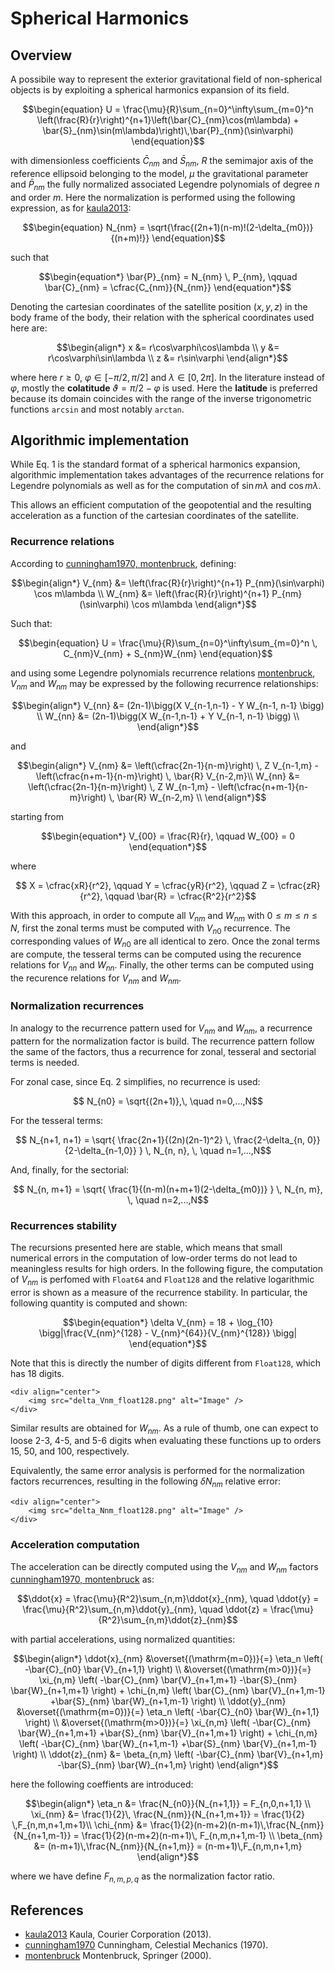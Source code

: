 # Spherical Harmonics 

## Overview 

A possibile way to represent the exterior gravitational field of non-spherical objects is 
by exploiting a spherical harmonics expansion of its field. 

```math
\begin{equation}
    U = \frac{\mu}{R}\sum_{n=0}^\infty\sum_{m=0}^n \left(\frac{R}{r}\right)^{n+1}\left(\bar{C}_{nm}\cos(m\lambda) + \bar{S}_{nm}\sin(m\lambda)\right)\,\bar{P}_{nm}(\sin\varphi)
\end{equation}
```
with dimensionless coefficients $\bar{C}_{nm}$ and $\bar{S}_{nm}$, $R$ the semimajor 
axis of the reference ellipsoid belonging to the model, $\mu$ the gravitational parameter 
and $\bar{P}_{nm}$ the fully normalized associated Legendre polynomials of degree $n$ and order $m$. Here the normalization is performed using the following expression, as for [kaula2013](@cite):

```math
\begin{equation}
    N_{nm} = \sqrt{\frac{(2n+1)(n-m)!(2-\delta_{m0})}{(n+m)!}}
\end{equation}
```
such that 

```math 
\begin{equation*}
    \bar{P}_{nm} = N_{nm} \, P_{nm}, \qquad \bar{C}_{nm} = \cfrac{C_{nm}}{N_{nm}}
\end{equation*}
```

Denoting the cartesian coordinates of the satellite position $(x,y,z)$ in the body 
frame of the body, their relation with the spherical coordinates used here are:
```math
\begin{align*}
    x &= r\cos\varphi\cos\lambda \\
    y &= r\cos\varphi\sin\lambda \\
    z &= r\sin\varphi
\end{align*}
```
where here $r\geq 0$, $\varphi\in [-\pi/2, \pi/2]$ and $\lambda\in[0, 2\pi]$. In the literature 
instead of $\varphi$, mostly the **colatitude** $\vartheta=\pi/2-\varphi$ is used. Here 
the **latitude** is preferred because its domain coincides with the range of the inverse 
trigonometric functions `arcsin` and most notably `arctan`.

## Algorithmic implementation

While Eq. 1 is the standard format of a spherical harmonics expansion, algorithmic implementation takes advantages of the recurrence relations for Legendre polynomials as well as for the computation of $\sin m\lambda$ and $\cos m\lambda$.

This allows an efficient computation of the geopotential and the resulting acceleration as a function of the cartesian coordinates of the satellite.

### Recurrence relations

According to [cunningham1970, montenbruck](@cite), defining:

```math
\begin{align*}
    V_{nm} &= \left(\frac{R}{r}\right)^{n+1} P_{nm}(\sin\varphi) \cos m\lambda \\
    W_{nm} &= \left(\frac{R}{r}\right)^{n+1} P_{nm}(\sin\varphi) \cos m\lambda 
\end{align*}
```

Such that:

```math 
\begin{equation}
    U = \frac{\mu}{R}\sum_{n=0}^\infty\sum_{m=0}^n \, C_{nm}V_{nm} + S_{nm}W_{nm}
\end{equation}
```

and using some Legendre polynomials recurrence relations [montenbruck](@cite), $V_{nm}$ and $W_{nm}$ may be expressed by the following recurrence relationships:

```math 
\begin{align*}
    V_{nn} &= (2n-1)\bigg(X V_{n-1,n-1} - Y W_{n-1, n-1} \bigg) \\
    W_{nn} &= (2n-1)\bigg(X W_{n-1,n-1} + Y V_{n-1, n-1} \bigg) \\
\end{align*}
```

and 

```math 
\begin{align*}
    V_{nm} &= \left(\cfrac{2n-1}{n-m}\right) \, Z V_{n-1,m} - \left(\cfrac{n+m-1}{n-m}\right) \, \bar{R} V_{n-2,m}\\
    W_{nn} &= \left(\cfrac{2n-1}{n-m}\right) \, Z W_{n-1,m} - \left(\cfrac{n+m-1}{n-m}\right) \, \bar{R} W_{n-2,m} \\
\end{align*}
```

starting from

```math
\begin{equation*}
    V_{00} = \frac{R}{r}, \qquad W_{00} = 0
\end{equation*}
```

where 

```math 
    X = \cfrac{xR}{r^2}, \qquad
    Y = \cfrac{yR}{r^2}, \qquad
    Z = \cfrac{zR}{r^2}, \qquad
    \bar{R} = \cfrac{R^2}{r^2}
```

With this approach, in order to compute all $V_{nm}$ and $W_{nm}$ with $0\leq m \leq n \leq N$, 
first the zonal terms must be computed with $V_{n0}$ recurrence. The corresponding values 
of $W_{n0}$ are all identical to zero. Once the zonal terms are compute, the tesseral terms can 
be computed using the recurence relations for $V_{nn}$ and $W_{nn}$. Finally, the other 
terms can be computed using the recurence relations for $V_{nm}$ and $W_{nm}$.

### Normalization recurrences

In analogy to the recurrence pattern used for $V_{nm}$ and $W_{nm}$, a recurrence pattern for 
the normalization factor is build. The recurrence pattern follow the same of the factors, thus a 
recurrence for zonal, tesseral and sectorial terms is needed.

For zonal case, since Eq. 2 simplifies, no recurrence is used:

```math 
    N_{n0} = \sqrt{(2n+1)},\, \quad n=0,...,N
```

For the tesseral terms:

```math 
    N_{n+1, n+1} = \sqrt{ \frac{2n+1}{(2n)(2n-1)^2} \, \frac{2-\delta_{n, 0}}{2-\delta_{n-1,0}} } \, N_{n, n}, \, \quad n=1,...,N
```

And, finally, for the sectorial:

```math 
    N_{n, m+1} = \sqrt{ \frac{1}{(n-m)(n+m+1)(2-\delta_{m0})} } \, N_{n, m}, \, \quad n=2,...,N
```

### Recurrences stability

The recursions presented here are stable, which means that small numerical errors in the 
computation of low-order terms do not lead to meaningless results for high orders. 
In the following figure, the computation of $V_{nm}$ is perfomed with `Float64` and `Float128` 
and the relative logarithmic error is shown as a measure of the recurrence stability. 
In particular, the following quantity is computed and shown:

```math 
\begin{equation*}
    \delta V_{nm} = 18 + \log_{10} \bigg|\frac{V_{nm}^{128} - V_{nm}^{64}}{V_{nm}^{128}} \bigg|
\end{equation*}
```

Note that this is directly the number of digits different from `Float128`, which has 18 digits.  

```@raw html
<div align="center">
    <img src="delta_Vnm_float128.png" alt="Image" />
</div>
```

Similar results are obtained for $W_{nm}$.
As a rule of thumb, one can expect to loose 2-3, 4-5, and 5-6 digits when evaluating these 
functions up to orders 15, 50, and 100, respectively.

Equivalently, the same error analysis is performed for the normalization factors recurrences, resulting in the following $\delta N_{nm}$ relative error:

```@raw html
<div align="center">
    <img src="delta_Nnm_float128.png" alt="Image" />
</div>
```

### Acceleration computation 

The acceleration can be directly computed using the $V_{nm}$ and $W_{nm}$ factors [cunningham1970, montenbruck](@cite) as:

```math 
\ddot{x} = \frac{\mu}{R^2}\sum_{n,m}\ddot{x}_{nm}, \quad \ddot{y} = \frac{\mu}{R^2}\sum_{n,m}\ddot{y}_{nm}, \quad \ddot{z} = \frac{\mu}{R^2}\sum_{n,m}\ddot{z}_{nm}
```

with partial accelerations, using normalized quantities:

```math 
\begin{align*}
    \ddot{x}_{nm} &\overset{(\mathrm{m=0})}{=} \eta_n \left( -\bar{C}_{n0} \bar{V}_{n+1,1} \right) \\
                  &\overset{(\mathrm{m>0})}{=} \xi_{n,m} \left( -\bar{C}_{nm} \bar{V}_{n+1,m+1} -\bar{S}_{nm} \bar{W}_{n+1,m+1} \right) + \chi_{n,m} \left( \bar{C}_{nm} \bar{V}_{n+1,m-1} +\bar{S}_{nm} \bar{W}_{n+1,m-1} \right) \\ 
    \ddot{y}_{nm} &\overset{(\mathrm{m=0})}{=} \eta_n \left( -\bar{C}_{n0} \bar{W}_{n+1,1} \right) \\
                  &\overset{(\mathrm{m>0})}{=} \xi_{n,m} \left( -\bar{C}_{nm} \bar{W}_{n+1,m+1} +\bar{S}_{nm} \bar{V}_{n+1,m+1} \right) + \chi_{n,m} \left( -\bar{C}_{nm} \bar{W}_{n+1,m-1} +\bar{S}_{nm} \bar{V}_{n+1,m-1} \right) \\
    \ddot{z}_{nm}  &= \beta_{n,m} \left( -\bar{C}_{nm} \bar{V}_{n+1,m} -\bar{S}_{nm} \bar{W}_{n+1,m} \right)
\end{align*}
```

here the following coeffients are introduced: 

```math 
\begin{align*}
    \eta_n &= \frac{N_{n0}}{N_{n+1,1}} = F_{n,0,n+1,1} \\
    \xi_{nm} &= \frac{1}{2}\, \frac{N_{nm}}{N_{n+1,m+1}} = \frac{1}{2} \,F_{n,m,n+1,m+1}\\ 
    \chi_{nm} &= \frac{1}{2}(n-m+2)(n-m+1)\,\frac{N_{nm}}{N_{n+1,m-1}} = \frac{1}{2}(n-m+2)(n-m+1)\, F_{n,m,n+1,m-1} \\ 
    \beta_{nm} &= (n-m+1)\,\frac{N_{nm}}{N_{n+1,m}} = (n-m+1)\,F_{n,m,n+1,m}
\end{align*}
```

where we have define $F_{n,m,p,q}$ as the normalization factor ratio.

## References 

* [kaula2013](@cite) Kaula, Courier Corporation (2013).
* [cunningham1970](@cite) Cunningham, Celestial Mechanics (1970).
* [montenbruck](@cite) Montenbruck, Springer (2000).
